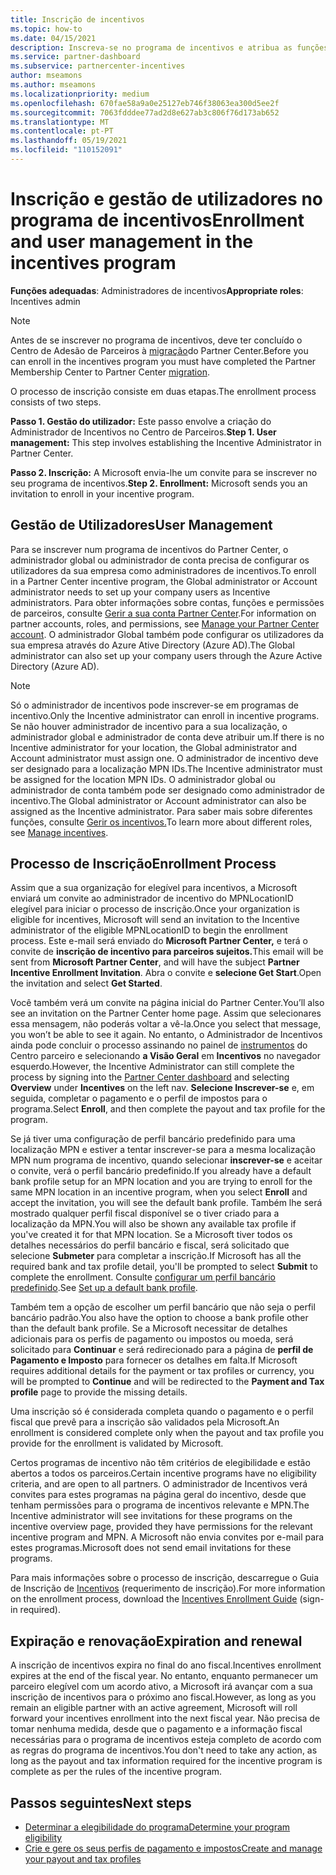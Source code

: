```yaml
---
title: Inscrição de incentivos
ms.topic: how-to
ms.date: 04/15/2021
description: Inscreva-se no programa de incentivos e atribua as funções necessárias para a gestão do utilizador. Este artigo descreve o processo de inscrição.
ms.service: partner-dashboard
ms.subservice: partnercenter-incentives
author: mseamons
ms.author: mseamons
ms.localizationpriority: medium
ms.openlocfilehash: 670fae58a9a0e25127eb746f38063ea300d5ee2f
ms.sourcegitcommit: 7063fdddee77ad2d8e627ab3c806f76d173ab652
ms.translationtype: MT
ms.contentlocale: pt-PT
ms.lasthandoff: 05/19/2021
ms.locfileid: "110152091"
---
```

# <a name="enrollment-and-user-management-in-the-incentives-program"></a><span data-ttu-id="bb421-104">Inscrição e gestão de utilizadores no programa de incentivos</span><span class="sxs-lookup"><span data-stu-id="bb421-104">Enrollment and user management in the incentives program</span></span>

<span data-ttu-id="bb421-105">**Funções adequadas**: Administradores de incentivos</span><span class="sxs-lookup"><span data-stu-id="bb421-105">**Appropriate roles**: Incentives admin</span></span>

>[!NOTE]
><span data-ttu-id="bb421-106">Antes de se inscrever no programa de incentivos, deve ter concluído o Centro de Adesão de Parceiros à [migração](prepare-pmc-pc-migration.md)do Partner Center.</span><span class="sxs-lookup"><span data-stu-id="bb421-106">Before you can enroll in the incentives program you must have completed the Partner Membership Center to Partner Center [migration](prepare-pmc-pc-migration.md).</span></span>

<span data-ttu-id="bb421-107">O processo de inscrição consiste em duas etapas.</span><span class="sxs-lookup"><span data-stu-id="bb421-107">The enrollment process consists of two steps.</span></span>

<span data-ttu-id="bb421-108">**Passo 1. Gestão do utilizador:** Este passo envolve a criação do Administrador de Incentivos no Centro de Parceiros.</span><span class="sxs-lookup"><span data-stu-id="bb421-108">**Step 1. User management:** This step involves establishing the Incentive Administrator in Partner Center.</span></span>

<span data-ttu-id="bb421-109">**Passo 2. Inscrição:** A Microsoft envia-lhe um convite para se inscrever no seu programa de incentivos.</span><span class="sxs-lookup"><span data-stu-id="bb421-109">**Step 2. Enrollment:** Microsoft sends you an invitation to enroll in your incentive program.</span></span>

## <a name="user-management"></a><span data-ttu-id="bb421-110">Gestão de Utilizadores</span><span class="sxs-lookup"><span data-stu-id="bb421-110">User Management</span></span>

<span data-ttu-id="bb421-111">Para se inscrever num programa de incentivos do Partner Center, o administrador global ou administrador de conta precisa de configurar os utilizadores da sua empresa como administradores de incentivos.</span><span class="sxs-lookup"><span data-stu-id="bb421-111">To enroll in a Partner Center incentive program, the Global administrator or Account administrator needs to set up your company users as Incentive administrators.</span></span> <span data-ttu-id="bb421-112">Para obter informações sobre contas, funções e permissões de parceiros, consulte [Gerir a sua conta Partner Center](partner-center-account-setup.md).</span><span class="sxs-lookup"><span data-stu-id="bb421-112">For information on partner accounts, roles, and permissions, see [Manage your Partner Center account](partner-center-account-setup.md).</span></span> <span data-ttu-id="bb421-113">O administrador Global também pode configurar os utilizadores da sua empresa através do Azure Ative Directory (Azure AD).</span><span class="sxs-lookup"><span data-stu-id="bb421-113">The Global administrator can also set up your company users through the Azure Active Directory (Azure AD).</span></span>

>[!NOTE]
><span data-ttu-id="bb421-114">Só o administrador de incentivos pode inscrever-se em programas de incentivo.</span><span class="sxs-lookup"><span data-stu-id="bb421-114">Only the Incentive administrator can enroll in incentive programs.</span></span> <span data-ttu-id="bb421-115">Se não houver administrador de incentivo para a sua localização, o administrador global e administrador de conta deve atribuir um.</span><span class="sxs-lookup"><span data-stu-id="bb421-115">If there is no Incentive administrator for your location, the Global administrator and Account administrator must assign one.</span></span> <span data-ttu-id="bb421-116">O administrador de incentivo deve ser designado para a localização MPN IDs.</span><span class="sxs-lookup"><span data-stu-id="bb421-116">The Incentive administrator must be assigned for the location MPN IDs.</span></span> <span data-ttu-id="bb421-117">O administrador global ou administrador de conta também pode ser designado como administrador de incentivo.</span><span class="sxs-lookup"><span data-stu-id="bb421-117">The Global administrator or Account administrator can also be assigned as the Incentive administrator.</span></span> <span data-ttu-id="bb421-118">Para saber mais sobre diferentes funções, consulte [Gerir os incentivos.](permissions-overview.md#manage-incentives)</span><span class="sxs-lookup"><span data-stu-id="bb421-118">To learn more about different roles, see [Manage incentives](permissions-overview.md#manage-incentives).</span></span>

## <a name="enrollment-process"></a><span data-ttu-id="bb421-119">Processo de Inscrição</span><span class="sxs-lookup"><span data-stu-id="bb421-119">Enrollment Process</span></span>

<span data-ttu-id="bb421-120">Assim que a sua organização for elegível para incentivos, a Microsoft enviará um convite ao administrador de incentivo do MPNLocationID elegível para iniciar o processo de inscrição.</span><span class="sxs-lookup"><span data-stu-id="bb421-120">Once your organization is eligible for incentives, Microsoft will send an invitation to the Incentive administrator of the eligible MPNLocationID to begin the enrollment process.</span></span> <span data-ttu-id="bb421-121">Este e-mail será enviado do **Microsoft Partner Center,** e terá o convite de **inscrição de incentivo para parceiros sujeitos.**</span><span class="sxs-lookup"><span data-stu-id="bb421-121">This email will be sent from **Microsoft Partner Center**, and will have the subject **Partner Incentive Enrollment Invitation**.</span></span> <span data-ttu-id="bb421-122">Abra o convite e **selecione Get Start**.</span><span class="sxs-lookup"><span data-stu-id="bb421-122">Open the invitation and select **Get Started**.</span></span>

<span data-ttu-id="bb421-123">Você também verá um convite na página inicial do Partner Center.</span><span class="sxs-lookup"><span data-stu-id="bb421-123">You’ll also see an invitation on the Partner Center home page.</span></span> <span data-ttu-id="bb421-124">Assim que selecionares essa mensagem, não poderás voltar a vê-la.</span><span class="sxs-lookup"><span data-stu-id="bb421-124">Once you select that message, you won’t be able to see it again.</span></span> <span data-ttu-id="bb421-125">No entanto, o Administrador de Incentivos ainda pode concluir o processo assinando no painel de [instrumentos](https://partner.microsoft.com/dashboard/) do Centro parceiro e selecionando **a Visão Geral** em **Incentivos** no navegador esquerdo.</span><span class="sxs-lookup"><span data-stu-id="bb421-125">However, the Incentive Administrator can still complete the process by signing into the [Partner Center dashboard](https://partner.microsoft.com/dashboard/) and selecting **Overview** under **Incentives** on the left nav.</span></span> <span data-ttu-id="bb421-126">**Selecione Inscrever-se** e, em seguida, completar o pagamento e o perfil de impostos para o programa.</span><span class="sxs-lookup"><span data-stu-id="bb421-126">Select **Enroll**, and then complete the payout and tax profile for the program.</span></span>

<span data-ttu-id="bb421-127">Se já tiver uma configuração de perfil bancário predefinido para uma localização MPN e estiver a tentar inscrever-se para a mesma localização MPN num programa de incentivo, quando selecionar **inscrever-se** e aceitar o convite, verá o perfil bancário predefinido.</span><span class="sxs-lookup"><span data-stu-id="bb421-127">If you already have a default bank profile setup for an MPN location and you are trying to enroll for the same MPN location in an incentive program, when you select **Enroll** and accept the invitation, you will see the default bank profile.</span></span> <span data-ttu-id="bb421-128">Também lhe será mostrado qualquer perfil fiscal disponível se o tiver criado para a localização da MPN.</span><span class="sxs-lookup"><span data-stu-id="bb421-128">You will also be shown any available tax profile if you've created it for that MPN location.</span></span> <span data-ttu-id="bb421-129">Se a Microsoft tiver todos os detalhes necessários do perfil bancário e fiscal, será solicitado que selecione **Submeter** para completar a inscrição.</span><span class="sxs-lookup"><span data-stu-id="bb421-129">If Microsoft has all the required bank and tax profile detail, you'll be prompted to select **Submit** to complete the enrollment.</span></span> <span data-ttu-id="bb421-130">Consulte [configurar um perfil bancário predefinido](incentives-create-and-manage-your-payout-and-tax-profiles.md#set-up-a-default-bank-profile).</span><span class="sxs-lookup"><span data-stu-id="bb421-130">See [Set up a default bank profile](incentives-create-and-manage-your-payout-and-tax-profiles.md#set-up-a-default-bank-profile).</span></span>

<span data-ttu-id="bb421-131">Também tem a opção de escolher um perfil bancário que não seja o perfil bancário padrão.</span><span class="sxs-lookup"><span data-stu-id="bb421-131">You also have the option to choose a bank profile other than the default bank profile.</span></span> <span data-ttu-id="bb421-132">Se a Microsoft necessitar de detalhes adicionais para os perfis de pagamento ou impostos ou moeda, será solicitado para **Continuar** e será redirecionado para a página de **perfil de Pagamento e Imposto** para fornecer os detalhes em falta.</span><span class="sxs-lookup"><span data-stu-id="bb421-132">If Microsoft requires additional details for the payment or tax profiles or currency, you will be prompted to **Continue** and will be redirected to the **Payment and Tax profile** page to provide the missing details.</span></span> 

<span data-ttu-id="bb421-133">Uma inscrição só é considerada completa quando o pagamento e o perfil fiscal que prevê para a inscrição são validados pela Microsoft.</span><span class="sxs-lookup"><span data-stu-id="bb421-133">An enrollment is considered complete only when the payout and tax profile you provide for the enrollment is validated by Microsoft.</span></span>

<span data-ttu-id="bb421-134">Certos programas de incentivo não têm critérios de elegibilidade e estão abertos a todos os parceiros.</span><span class="sxs-lookup"><span data-stu-id="bb421-134">Certain incentive programs have no eligibility criteria, and are open to all partners.</span></span> <span data-ttu-id="bb421-135">O administrador de Incentivos verá convites para estes programas na página geral do incentivo, desde que tenham permissões para o programa de incentivos relevante e MPN.</span><span class="sxs-lookup"><span data-stu-id="bb421-135">The Incentive administrator will see invitations for these programs on the incentive overview page, provided they have permissions for the relevant incentive program and MPN.</span></span> <span data-ttu-id="bb421-136">A Microsoft não envia convites por e-mail para estes programas.</span><span class="sxs-lookup"><span data-stu-id="bb421-136">Microsoft does not send email invitations for these programs.</span></span>

<span data-ttu-id="bb421-137">Para mais informações sobre o processo de inscrição, descarregue o Guia de Inscrição de [Incentivos](https://partner.microsoft.com/resources/detail/partner-center-incentives-enrollment-pdf) (requerimento de inscrição).</span><span class="sxs-lookup"><span data-stu-id="bb421-137">For more information on the enrollment process, download the [Incentives Enrollment Guide](https://partner.microsoft.com/resources/detail/partner-center-incentives-enrollment-pdf) (sign-in required).</span></span>

## <a name="expiration-and-renewal"></a><span data-ttu-id="bb421-138">Expiração e renovação</span><span class="sxs-lookup"><span data-stu-id="bb421-138">Expiration and renewal</span></span>

<span data-ttu-id="bb421-139">A inscrição de incentivos expira no final do ano fiscal.</span><span class="sxs-lookup"><span data-stu-id="bb421-139">Incentives enrollment expires at the end of the fiscal year.</span></span> <span data-ttu-id="bb421-140">No entanto, enquanto permanecer um parceiro elegível com um acordo ativo, a Microsoft irá avançar com a sua inscrição de incentivos para o próximo ano fiscal.</span><span class="sxs-lookup"><span data-stu-id="bb421-140">However, as long as you remain an eligible partner with an active agreement, Microsoft will roll forward your incentives enrollment into the next fiscal year.</span></span> <span data-ttu-id="bb421-141">Não precisa de tomar nenhuma medida, desde que o pagamento e a informação fiscal necessárias para o programa de incentivos esteja completo de acordo com as regras do programa de incentivos.</span><span class="sxs-lookup"><span data-stu-id="bb421-141">You don't need to take any action, as long as the payout and tax information required for the incentive program is complete as per the rules of the incentive program.</span></span>

## <a name="next-steps"></a><span data-ttu-id="bb421-142">Passos seguintes</span><span class="sxs-lookup"><span data-stu-id="bb421-142">Next steps</span></span>

- [<span data-ttu-id="bb421-143">Determinar a elegibilidade do programa</span><span class="sxs-lookup"><span data-stu-id="bb421-143">Determine your program eligibility</span></span>](incentives-determined-your-program-eligibility.md)
- [<span data-ttu-id="bb421-144">Crie e gere os seus perfis de pagamento e impostos</span><span class="sxs-lookup"><span data-stu-id="bb421-144">Create and manage your payout and tax profiles</span></span>](incentives-create-and-manage-your-payout-and-tax-profiles.md)
